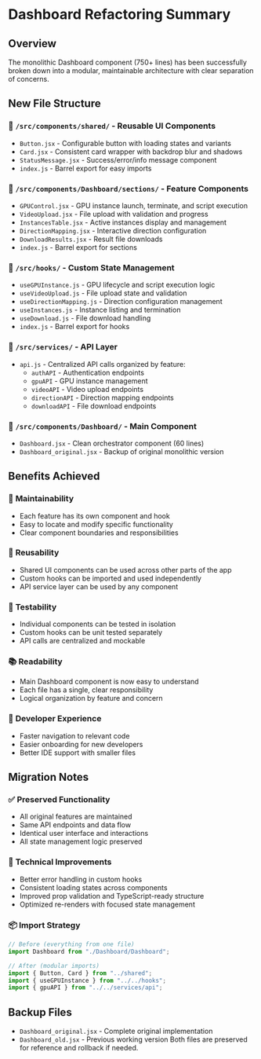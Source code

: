 # Dashboard Refactoring Summary

## Overview

The monolithic Dashboard component (750+ lines) has been successfully broken down into a modular, maintainable architecture with clear separation of concerns.

## New File Structure

### 📁 `/src/components/shared/` - Reusable UI Components

- `Button.jsx` - Configurable button with loading states and variants
- `Card.jsx` - Consistent card wrapper with backdrop blur and shadows
- `StatusMessage.jsx` - Success/error/info message component
- `index.js` - Barrel export for easy imports

### 📁 `/src/components/Dashboard/sections/` - Feature Components

- `GPUControl.jsx` - GPU instance launch, terminate, and script execution
- `VideoUpload.jsx` - File upload with validation and progress
- `InstancesTable.jsx` - Active instances display and management
- `DirectionMapping.jsx` - Interactive direction configuration
- `DownloadResults.jsx` - Result file downloads
- `index.js` - Barrel export for sections

### 📁 `/src/hooks/` - Custom State Management

- `useGPUInstance.js` - GPU lifecycle and script execution logic
- `useVideoUpload.js` - File upload state and validation
- `useDirectionMapping.js` - Direction configuration management
- `useInstances.js` - Instance listing and termination
- `useDownload.js` - File download handling
- `index.js` - Barrel export for hooks

### 📁 `/src/services/` - API Layer

- `api.js` - Centralized API calls organized by feature:
  - `authAPI` - Authentication endpoints
  - `gpuAPI` - GPU instance management
  - `videoAPI` - Video upload endpoints
  - `directionAPI` - Direction mapping endpoints
  - `downloadAPI` - File download endpoints

### 📁 `/src/components/Dashboard/` - Main Component

- `Dashboard.jsx` - Clean orchestrator component (60 lines)
- `Dashboard_original.jsx` - Backup of original monolithic version

## Benefits Achieved

### 🎯 **Maintainability**

- Each feature has its own component and hook
- Easy to locate and modify specific functionality
- Clear component boundaries and responsibilities

### 🔄 **Reusability**

- Shared UI components can be used across other parts of the app
- Custom hooks can be imported and used independently
- API service layer can be used by any component

### 🧪 **Testability**

- Individual components can be tested in isolation
- Custom hooks can be unit tested separately
- API calls are centralized and mockable

### 📚 **Readability**

- Main Dashboard component is now easy to understand
- Each file has a single, clear responsibility
- Logical organization by feature and concern

### 🚀 **Developer Experience**

- Faster navigation to relevant code
- Easier onboarding for new developers
- Better IDE support with smaller files

## Migration Notes

### ✅ **Preserved Functionality**

- All original features are maintained
- Same API endpoints and data flow
- Identical user interface and interactions
- All state management logic preserved

### 🔧 **Technical Improvements**

- Better error handling in custom hooks
- Consistent loading states across components
- Improved prop validation and TypeScript-ready structure
- Optimized re-renders with focused state management

### 📦 **Import Strategy**

```javascript
// Before (everything from one file)
import Dashboard from "./Dashboard/Dashboard";

// After (modular imports)
import { Button, Card } from "../shared";
import { useGPUInstance } from "../../hooks";
import { gpuAPI } from "../../services/api";
```

## Backup Files

- `Dashboard_original.jsx` - Complete original implementation
- `Dashboard_old.jsx` - Previous working version
  Both files are preserved for reference and rollback if needed.
